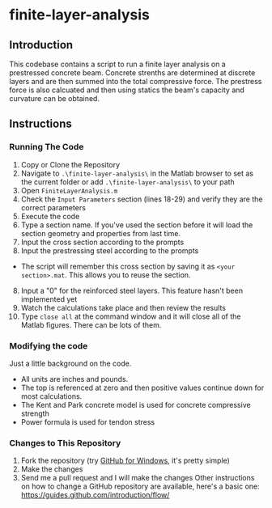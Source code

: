 # finite-layer-analysis

## Introduction
This codebase contains a script to run a finite layer analysis on a prestressed concrete beam. Concrete strenths are determined at discrete layers and are then summed into the total compressive force. The prestress force is also calcuated and then using statics the beam's capacity and curvature can be obtained.

## Instructions
### Running The Code
1. Copy or Clone the Repository
2. Navigate to `.\finite-layer-analysis\` in the Matlab browser to set as the current folder or add `.\finite-layer-analysis\` to your path
3. Open `FiniteLayerAnalysis.m`
4. Check the `Input Parameters` section (lines 18-29) and verify they are the correct parameters
5. Execute the code
6. Type a section name. If you've used the section before it will load the section geometry and properties from last time.
6. Input the cross section according to the prompts
7. Input the prestressing steel according to the prompts
  * The script will remember this cross section by saving it as `<your section>.mat`. This allows you to reuse the section.
8. Input a "0" for the reinforced steel layers. This feature hasn't been implemented yet
9. Watch the calculations take place and then review the results 
11. Type `close all` at the command window and it will close all of the Matlab figures. There can be lots of them.

### Modifying the code
Just a little background on the code. 
* All units are inches and pounds.
* The top is referenced at zero and then positive values continue down for most calculations.
* The Kent and Park concrete model is used for concrete compressive strength
* Power formula is used for tendon stress

### Changes to This Repository
1. Fork the repository (try [GitHub for Windows](https://windows.github.com/), it's pretty simple)
2. Make the changes
3. Send me a pull request and I will make the changes
Other instructions on how to change a GitHub repository are available, here's a basic one: https://guides.github.com/introduction/flow/
